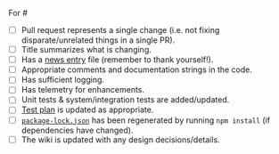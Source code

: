 For #

<!--
  If an item below does not apply to you, then go ahead and check it off as "done" and strikethrough the text, e.g.:
    - [x] ~Has unit tests & system/integration tests~
-->

-   [ ] Pull request represents a single change (i.e. not fixing disparate/unrelated things in a single PR).
-   [ ] Title summarizes what is changing.
-   [ ] Has a [news entry](https://github.com/Microsoft/vscode-python/tree/main/news) file (remember to thank yourself!).
-   [ ] Appropriate comments and documentation strings in the code.
-   [ ] Has sufficient logging.
-   [ ] Has telemetry for enhancements.
-   [ ] Unit tests & system/integration tests are added/updated.
-   [ ] [Test plan](https://github.com/Microsoft/vscode-python/blob/main/.github/test_plan.md) is updated as appropriate.
-   [ ] [`package-lock.json`](https://github.com/Microsoft/vscode-python/blob/main/package-lock.json) has been regenerated by running `npm install` (if dependencies have changed).
-   [ ] The wiki is updated with any design decisions/details.
